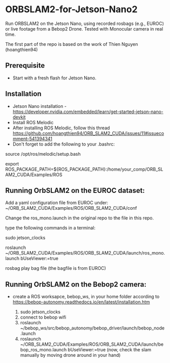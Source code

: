 # ORBSLAM2-for-Jetson-Nano2
Run ORBSLAM2 on the Jetson Nano, using recorded rosbags (e.g., EUROC) or live footage from a Bebop2 Drone.
Tested with Monocular camera in real time.

The first part of the repo is based on the work of Thien Nguyen (hoangthien94)

## Prerequisite
* Start with a fresh flash for Jetson Nano.

## Installation

* Jetson Nano installation -   https://developer.nvidia.com/embedded/learn/get-started-jetson-nano-devkit
* Install ROS Melodic 
* After installing ROS Melodic, follow this thread https://github.com/hoangthien94/ORB_SLAM2_CUDA/issues/11#issuecomment-541394341
* Don't forget to add the following to your .bashrc:

source /opt/ros/melodic/setup.bash

export ROS_PACKAGE_PATH=${ROS_PACKAGE_PATH}:/home/your_comp/ORB_SLAM2_CUDA/Examples/ROS

## Running OrbSLAM2 on the EUROC dataset:

Add a yaml configuration file from EUROC under:
~/ORB_SLAM2_CUDA/Examples/ROS/ORB_SLAM2_CUDA/conf

Change the ros_mono.launch in the original repo to the file in this repo.

type  the following commands in a terminal:

sudo jetson_clocks

roslaunch ~/ORB_SLAM2_CUDA/Examples/ROS/ORB_SLAM2_CUDA/launch/ros_mono.launch bUseViewer:=true

rosbag play  bag file    (the bagfile is from EUROC)

## Running OrbSLAM2 on the Bebop2 camera:
* create a ROS worksapce, bebop_ws, in your home folder according to https://bebop-autonomy.readthedocs.io/en/latest/installation.htm

    1. sudo jetson_clocks
    2. connect to bebop wifi
    3. roslaunch ~/bebop_ws/src/bebop_autonomy/bebop_driver/launch/bebop_node.launch
    4. roslaunch ~/ORB_SLAM2_CUDA/Examples/ROS/ORB_SLAM2_CUDA/launch/bebop_ros_mono.launch bUseViewer:=true
(now, check the slam manually by moving drone around in your hand)
    





